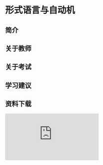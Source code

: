 
# 形式语言与自动机

## 简介

## 关于教师

## 关于考试

## 学习建议

## 资料下载

![](https://gh.hitcs.cc/https://raw.githubusercontent.com/HIT-OpenCS/CS_Courses/main/公共课程/形式语言与自动机/file.md ":include")
